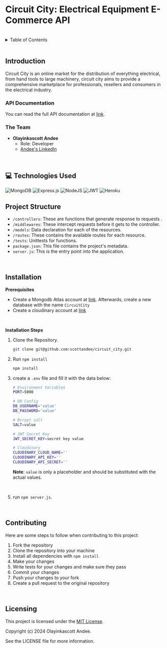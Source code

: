 # Circuit City: Electrical Equipment E-Commerce API

<br />
<details>
  <summary>Table of Contents</summary>
  <ol>
    <li><a href="#-introduction">Introduction</a></li>
    <li><a href="#-technologies-used">Technologies Used</a></li>
    <li><a href="#-project-structure">Project Structure</a></li>
    <li><a href="#-installation">Installation</a></li>
    <li><a href="#-usage">Usage</a></li>
    <li><a href="#-contributing">Contributing</a></li>
    <li><a href="#-licensing">Licensing</a></li>
  </ol>
</details>
<br />

## Introduction
Circuit City is an online market for the distribution of everything electrical, from hand tools to large machinery, circuit city aims to provide a comprehensive marketplace for professionals, resellers and consumers in the electrical industry.

### API Documentation
You can read the full API documentation at [link](https://documenter.getpostman.com/view/28166032/2sA35JzKhh).

### The Team
* **Olayinkascott Andee**
  * Role: Developer
  * [Andee's LinkedIn](https://www.linkedin.com/in/olayinkascott-andee/)
<br />

## 💻 Technologies Used
![MongoDB](https://img.shields.io/badge/MongoDB-%234ea94b.svg?style=for-the-badge&logo=mongodb&logoColor=white)
![Express.js](https://img.shields.io/badge/express.js-%23404d59.svg?style=for-the-badge&logo=express&logoColor=%2361DAFB)
![NodeJS](https://img.shields.io/badge/node.js-6DA55F?style=for-the-badge&logo=node.js&logoColor=white)
![JWT](https://img.shields.io/badge/JWT-black?style=for-the-badge&logo=JSON%20web%20tokens)
![Heroku](https://img.shields.io/badge/heroku-%23430098.svg?style=for-the-badge&logo=heroku&logoColor=white)
<br />

## Project Structure
* `/controllers`: These are functions that generate response to requests .
* `/middlewares`: These intercept requests before it gets to the controller.
* `/models`: Data declaration for each of the resources.
* `/routes`: These contains the available routes for each resource.
* `/tests`: Unittests for functions.
* `package.json`: This file contains the project's metadata.
* `server.js`: This is the entry point into the application.
<br />

## Installation
**Prerequisites**
- Create a Mongodb Atlas account at [link](https://www.mongodb.com/cloud/atlas/register). Afterwards, create a new database with the name `CircuitCity`
- Create a cloudinary account at [link](https://cloudinary.com/)

<br />

**Installation Steps**
1. Clone the Repository.
   ```bash
   git clone git@github.com:scottandee/circuit_city.git
   ```
2. Run `npm install`
   ```bash
   npm install
   ```
4. create a `.env` file and fill it with the data below:
   ```bash
   # Environment Variables
   PORT=5000

   # DB Config
   DB_USERNAME='value'
   DB_PASSWORD='value'

   # Bcrypt salt
   SALT=value

   # JWT Secret Key
   JWT_SECRET_KEY=secret key value

   # Cloudinary
   CLOUDINARY_CLOUD_NAME=''
   CLOUDINARY_API_KEY=''
   CLOUDINARY_API_SECRET=''
   ```
   **Note**: `value` is only a placeholder and should be substituted with the actual values. 
<br />

5. run `npm server.js`.
<br />

## Contributing
Here are some steps to follow when contributing to this project:
1. Fork the repository
2. Clone the repository into your machine
3. Install all dependencies with `npm install`
5. Make your changes
6. Write tests for your changes and make sure they pass
7. Commit your changes
8. Push your changes to your fork
9. Create a pull request to the original repository
<br />

## Licensing
This project is licensed under the [MIT License](https://opensource.org/licenses/MIT).

Copyright (c) 2024 Olayinkascott Andee.

See the LICENSE file for more information.
